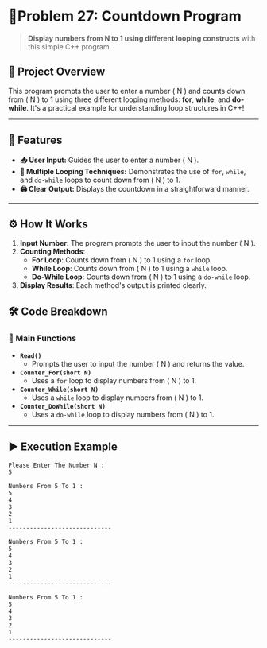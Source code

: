 # 🔺Problem 27: Countdown Program

> **Display numbers from N to 1 using different looping constructs** with this simple C++ program.

## 🧩 Project Overview
This program prompts the user to enter a number \( N \) and counts down from \( N \) to 1 using three different looping methods: **for**, **while**, and **do-while**. It's a practical example for understanding loop structures in C++!

---

## 🌟 Features
- **📥 User Input:** Guides the user to enter a number \( N \).
- **🔁 Multiple Looping Techniques:** Demonstrates the use of `for`, `while`, and `do-while` loops to count down from \( N \) to 1.
- **🖨️ Clear Output:** Displays the countdown in a straightforward manner.

---

## ⚙️ How It Works
1. **Input Number**: The program prompts the user to input the number \( N \).
2. **Counting Methods**:
   - **For Loop**: Counts down from \( N \) to 1 using a `for` loop.
   - **While Loop**: Counts down from \( N \) to 1 using a `while` loop.
   - **Do-While Loop**: Counts down from \( N \) to 1 using a `do-while` loop.
3. **Display Results**: Each method's output is printed clearly.

## 🛠️ Code Breakdown
### 🔹 Main Functions
- **`Read()`**
  - Prompts the user to input the number \( N \) and returns the value.
- **`Counter_For(short N)`**
  - Uses a `for` loop to display numbers from \( N \) to 1.
- **`Counter_While(short N)`**
  - Uses a `while` loop to display numbers from \( N \) to 1.
- **`Counter_DoWhile(short N)`**
  - Uses a `do-while` loop to display numbers from \( N \) to 1.

---

## ▶️ Execution Example

```plaintext
Please Enter The Number N :
5

Numbers From 5 To 1 : 
5
4
3
2
1
-----------------------------

Numbers From 5 To 1 : 
5
4
3
2
1
-----------------------------

Numbers From 5 To 1 : 
5
4
3
2
1
-----------------------------
